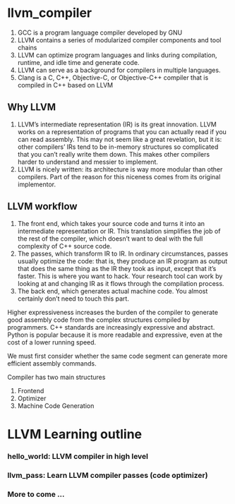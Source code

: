 # llvm_compiler

1. GCC is a program language compiler developed by GNU
2. LLVM contains a series of modularized compiler components and tool chains
3. LLVM can optimize program languages and links during compilation, runtime, and idle time and generate code.
4. LLVM can serve as a background for compilers in multiple languages. 
5. Clang is a C, C++, Objective-C, or Objective-C++ compiler that is compiled in C++ based on LLVM

## Why LLVM
1. LLVM’s intermediate representation (IR) is its great innovation. LLVM works on a representation of programs that you can actually read if you can read assembly. This may not seem like a great revelation, but it is: other compilers’ IRs tend to be in-memory structures so complicated that you can’t really write them down. This makes other compilers harder to understand and messier to implement.
2. LLVM is nicely written: its architecture is way more modular than other compilers. Part of the reason for this niceness comes from its original implementor.

## LLVM workflow
1. The front end, which takes your source code and turns it into an intermediate representation or IR. This translation simplifies the job of the rest of the compiler, which doesn’t want to deal with the full complexity of C++ source code.
2. The passes, which transform IR to IR. In ordinary circumstances, passes usually optimize the code: that is, they produce an IR program as output that does the same thing as the IR they took as input, except that it’s faster. This is where you want to hack. Your research tool can work by looking at and changing IR as it flows through the compilation process.
3. The back end, which generates actual machine code. You almost certainly don’t need to touch this part.


Higher expressiveness increases the burden of the compiler to generate good assembly code from the 
complex structures compiled by programmers. C++ standards are increasingly expressive and abstract. 
Python is popular because it is more readable and expressive, even at the cost of a lower running speed.

We must first consider whether the same code segment can generate more efficient assembly commands.

Compiler has two main structures
1. Frontend
2. Optimizer
3. Machine Code Generation

# LLVM Learning outline
### hello_world: LLVM compiler in high level
### llvm_pass: Learn LLVM compiler passes (code optimizer)
### More to come ...
